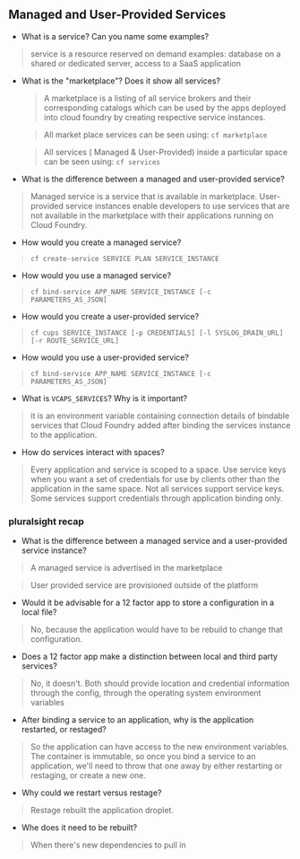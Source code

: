 ## Managed and User-Provided Services

- What is a service? Can you name some examples?
> service is a resource reserved on demand 
> examples: database on a shared or dedicated server, access to a SaaS application

- What is the "marketplace"? Does it show all services?
  > A marketplace is a listing of all service brokers and their corresponding catalogs which can be used by the apps deployed into cloud foundry by creating respective service instances.
  
  
  > All market place services can be seen using: `cf marketplace`
  
  
  > All services ( Managed & User-Provided) inside a particular space can be seen using: `cf services`

- What is the difference between a managed and user-provided service?
>  Managed service is a service that is available in marketplace. User-provided service instances enable developers to use services that are not available in the marketplace with their applications running on Cloud Foundry.

- How would you create a managed service?
> `cf create-service SERVICE PLAN SERVICE_INSTANCE`

- How would you use a managed service?
> `cf bind-service APP_NAME SERVICE_INSTANCE [-c PARAMETERS_AS_JSON]`

- How would you create a user-provided service?
> `cf cups SERVICE_INSTANCE [-p CREDENTIALS] [-l SYSLOG_DRAIN_URL] [-r ROUTE_SERVICE_URL]`

- How would you use a user-provided service?
> `cf bind-service APP_NAME SERVICE_INSTANCE [-c PARAMETERS_AS_JSON]`

- What is `VCAPS_SERVICES`? Why is it important?
> it is an environment variable containing connection details of bindable services that Cloud Foundry added after binding the services instance to the application.

- How do services interact with spaces?
> Every application and service is scoped to a space. Use service keys when you want a set of credentials for use by clients other than the application in the same space. Not all services support service keys. Some services support credentials through application binding only.


### pluralsight recap

- What is the difference between a managed service and a user-provided service instance?

> A managed service is advertised in the marketplace

> User provided service are provisioned outside of the platform

- Would it be advisable for a 12 factor app to store a configuration in a local file?

> No, because the application would have to be rebuild to change that configuration.

- Does a 12 factor app make a distinction between local and third party services?

> No, it doesn't. Both should provide location and credential information through the config, through the operating system environment variables

- After binding a service to an application, why is the application restarted, or restaged?

> So the application can have access to the new environment variables. The container is immutable, so once you bind a service to an application, we'll need to throw that one away by either restarting or restaging, or create a new one.

- Why could we restart versus restage?

> Restage rebuilt the application droplet.

- Whe does it need to be rebuilt?

> When there's new dependencies to pull in
